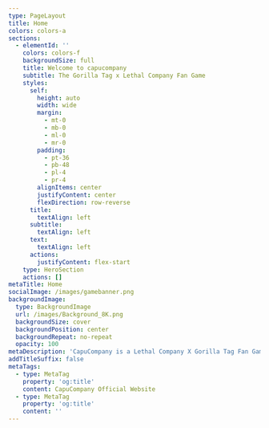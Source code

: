 ```yaml
---
type: PageLayout
title: Home
colors: colors-a
sections:
  - elementId: ''
    colors: colors-f
    backgroundSize: full
    title: Welcome to capucompany
    subtitle: The Gorilla Tag x Lethal Company Fan Game
    styles:
      self:
        height: auto
        width: wide
        margin:
          - mt-0
          - mb-0
          - ml-0
          - mr-0
        padding:
          - pt-36
          - pb-48
          - pl-4
          - pr-4
        alignItems: center
        justifyContent: center
        flexDirection: row-reverse
      title:
        textAlign: left
      subtitle:
        textAlign: left
      text:
        textAlign: left
      actions:
        justifyContent: flex-start
    type: HeroSection
    actions: []
metaTitle: Home
socialImage: /images/gamebanner.png
backgroundImage:
  type: BackgroundImage
  url: /images/Background_8K.png
  backgroundSize: cover
  backgroundPosition: center
  backgroundRepeat: no-repeat
  opacity: 100
metaDescription: 'CapuCompany is a Lethal Company X Gorilla Tag Fan Game, with so much to do!'
addTitleSuffix: false
metaTags:
  - type: MetaTag
    property: 'og:title'
    content: CapuCompany Official Website
  - type: MetaTag
    property: 'og:title'
    content: ''
---
```

